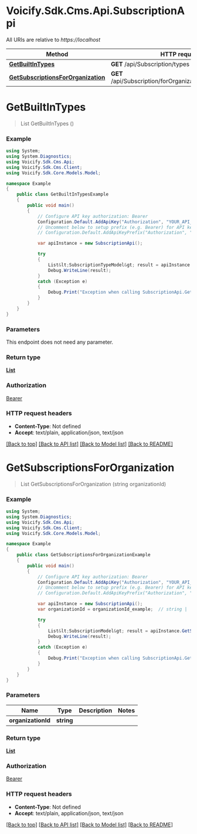 # Voicify.Sdk.Cms.Api.SubscriptionApi

All URIs are relative to *https://localhost*

Method | HTTP request | Description
------------- | ------------- | -------------
[**GetBuiltInTypes**](SubscriptionApi.md#getbuiltintypes) | **GET** /api/Subscription/types | 
[**GetSubscriptionsForOrganization**](SubscriptionApi.md#getsubscriptionsfororganization) | **GET** /api/Subscription/forOrganization/{organizationId} | 


<a name="getbuiltintypes"></a>
# **GetBuiltInTypes**
> List<SubscriptionTypeModel> GetBuiltInTypes ()



### Example
```csharp
using System;
using System.Diagnostics;
using Voicify.Sdk.Cms.Api;
using Voicify.Sdk.Cms.Client;
using Voicify.Sdk.Core.Models.Model;

namespace Example
{
    public class GetBuiltInTypesExample
    {
        public void main()
        {
            // Configure API key authorization: Bearer
            Configuration.Default.AddApiKey("Authorization", "YOUR_API_KEY");
            // Uncomment below to setup prefix (e.g. Bearer) for API key, if needed
            // Configuration.Default.AddApiKeyPrefix("Authorization", "Bearer");

            var apiInstance = new SubscriptionApi();

            try
            {
                List&lt;SubscriptionTypeModel&gt; result = apiInstance.GetBuiltInTypes();
                Debug.WriteLine(result);
            }
            catch (Exception e)
            {
                Debug.Print("Exception when calling SubscriptionApi.GetBuiltInTypes: " + e.Message );
            }
        }
    }
}
```

### Parameters
This endpoint does not need any parameter.

### Return type

[**List<SubscriptionTypeModel>**](SubscriptionTypeModel.md)

### Authorization

[Bearer](../README.md#Bearer)

### HTTP request headers

 - **Content-Type**: Not defined
 - **Accept**: text/plain, application/json, text/json

[[Back to top]](#) [[Back to API list]](../README.md#documentation-for-api-endpoints) [[Back to Model list]](../README.md#documentation-for-models) [[Back to README]](../README.md)

<a name="getsubscriptionsfororganization"></a>
# **GetSubscriptionsForOrganization**
> List<SubscriptionModel> GetSubscriptionsForOrganization (string organizationId)



### Example
```csharp
using System;
using System.Diagnostics;
using Voicify.Sdk.Cms.Api;
using Voicify.Sdk.Cms.Client;
using Voicify.Sdk.Core.Models.Model;

namespace Example
{
    public class GetSubscriptionsForOrganizationExample
    {
        public void main()
        {
            // Configure API key authorization: Bearer
            Configuration.Default.AddApiKey("Authorization", "YOUR_API_KEY");
            // Uncomment below to setup prefix (e.g. Bearer) for API key, if needed
            // Configuration.Default.AddApiKeyPrefix("Authorization", "Bearer");

            var apiInstance = new SubscriptionApi();
            var organizationId = organizationId_example;  // string | 

            try
            {
                List&lt;SubscriptionModel&gt; result = apiInstance.GetSubscriptionsForOrganization(organizationId);
                Debug.WriteLine(result);
            }
            catch (Exception e)
            {
                Debug.Print("Exception when calling SubscriptionApi.GetSubscriptionsForOrganization: " + e.Message );
            }
        }
    }
}
```

### Parameters

Name | Type | Description  | Notes
------------- | ------------- | ------------- | -------------
 **organizationId** | **string**|  | 

### Return type

[**List<SubscriptionModel>**](SubscriptionModel.md)

### Authorization

[Bearer](../README.md#Bearer)

### HTTP request headers

 - **Content-Type**: Not defined
 - **Accept**: text/plain, application/json, text/json

[[Back to top]](#) [[Back to API list]](../README.md#documentation-for-api-endpoints) [[Back to Model list]](../README.md#documentation-for-models) [[Back to README]](../README.md)


